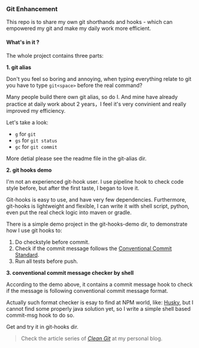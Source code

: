 ### Git Enhancement
This repo is to share my own git shorthands and hooks - which can empowered my git and make my daily work more efficient.

#### What's in it ?

The whole project contains three parts:

**1. git alias**

  Don't you feel so boring and annoying, when typing everything relate to git you have to type `git<space>` before the real command?
  
  Many people build there own git alias, so do I. And mine have already practice at daily work about 2 years，I feel it's very convinient and really improved my efficiency.
  
  Let's take a look:
  - `g` for `git`
  - `gs` for `git status`
  - `gc` for `git commit`
  
More detial please see the readme file in the git-alias dir.
	
**2. git hooks demo**

  I'm not an experienced git-hook user. I use pipeline hook to check code style before, but after the first taste, I began to love it. 
  
  Git-hooks is easy to use, and have very few dependencies. Furthermore, git-hooks is lightweight and flexible, I can write it with shell script, python, even put the real check logic into maven or gradle.
 
  There is a simple demo project in the git-hooks-demo dir, to demonstrate how I use git hooks to:

  1. Do checkstyle before commit.
  2. Check if the commit message follows the [Conventional Commit Standard](https://www.conventionalcommits.org).
  3. Run all tests before push.

**3. conventional commit message checker by shell**

  According to the demo above, it contains a commit message hook to check if the message is following conventional commit message format.
  
  Actually such format checker is esay to find at NPM world, like: [Husky](https://github.com/typicode/husky), but I cannot find some properly java solution yet, so I write a simple shell based commit-msg hook to do so.
  
  Get and try it in git-hooks dir.
  
> Check the article series of [*Clean Git*](https://lenshood.github.io/2019/04/08/keep-git-branch-clean/) at my personal blog. 
